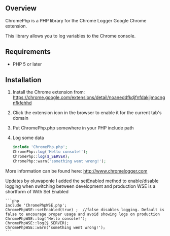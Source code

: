 ## Overview
ChromePhp is a PHP library for the Chrome Logger Google Chrome extension.

This library allows you to log variables to the Chrome console.

## Requirements
- PHP 5 or later

## Installation
1. Install the Chrome extension from: https://chrome.google.com/extensions/detail/noaneddfkdjfnfdakjjmocngnfkfehhd
2. Click the extension icon in the browser to enable it for the current tab's domain
3. Put ChromePhp.php somewhere in your PHP include path
4. Log some data

    ```php
    include 'ChromePhp.php';
    ChromePhp::log('Hello console!');
    ChromePhp::log($_SERVER);
    ChromePhp::warn('something went wrong!');
    ```

More information can be found here:
http://www.chromelogger.com


Updates by oluwaponle
I added the setEnabled method to enable/disable logging when switching between development and production
WSE is a shortform of With Set Enabled

    ```php
    include 'ChromePhpWSE.php';
    ChromePhpWSE::setEnabled(true) ;  //false disables logging. Default is false to encourage proper usage and avoid showing logs on production
    ChromePhpWSE::log('Hello console!');
    ChromePhpWSE::log($_SERVER);
    ChromePhpWSE::warn('something went wrong!');
    ```

